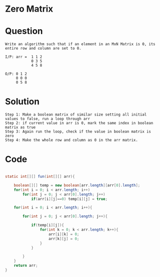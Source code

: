 # Zero Matrix

# Question

    Write an algorithm such that if an element in an MxN Matrix is 0, its entire row and column are set to 0.

    I/P: arr =  1 1 2
                0 3 5
                4 5 8

    O/P: 0 1 2
         0 0 0
         0 5 8

# Solution

    Step 1: Make a boolean matrix of similar size setting all initial values to false, run a loop through arr
    Step 2: if current value in arr is 0, mark the same index in boolean matrix as true
    Step 3: Again run the loop, check if the value in boolean matrix is zero
    Step 4: Make the whole row and column as 0 in the arr matrix.

# Code

```java

static int[][] fun(int[][] arr){

    boolean[][] temp = new boolean[arr.length][arr[0].length];
    for(int i = 0; i < arr.length; i++)
        for(int j = 0; j < arr[0].length; j++)
            if(arr[i][j]==0) temp[i][j] = true;

    for(int i = 0; i < arr.length; i++){

        for(int j = 0; j < arr[0].length; j++){

            if(temp[i][j]){
                for(int k = 0; k < arr.length; k++){
                    arr[i][k] = 0;
                    arr[k][j] = 0;
                }
            }

        }
    }
    return arr;
}

```
